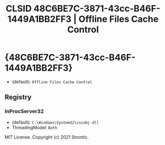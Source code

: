 ﻿---
title: "CLSID 48C6BE7C-3871-43cc-B46F-1449A1BB2FF3 | Offline Files Cache Control"
excerpt: What is COM-Object CLSID 48C6BE7C-3871-43cc-B46F-1449A1BB2FF3?
---

# {48C6BE7C-3871-43cc-B46F-1449A1BB2FF3}

* (default): `Offline Files Cache Control`

## Registry


### InProcServer32

* (default): `C:\Windows\System32\cscobj.dll`
* ThreadingModel: `Both`

MIT License. Copyright (c) 2021 Strontic.


